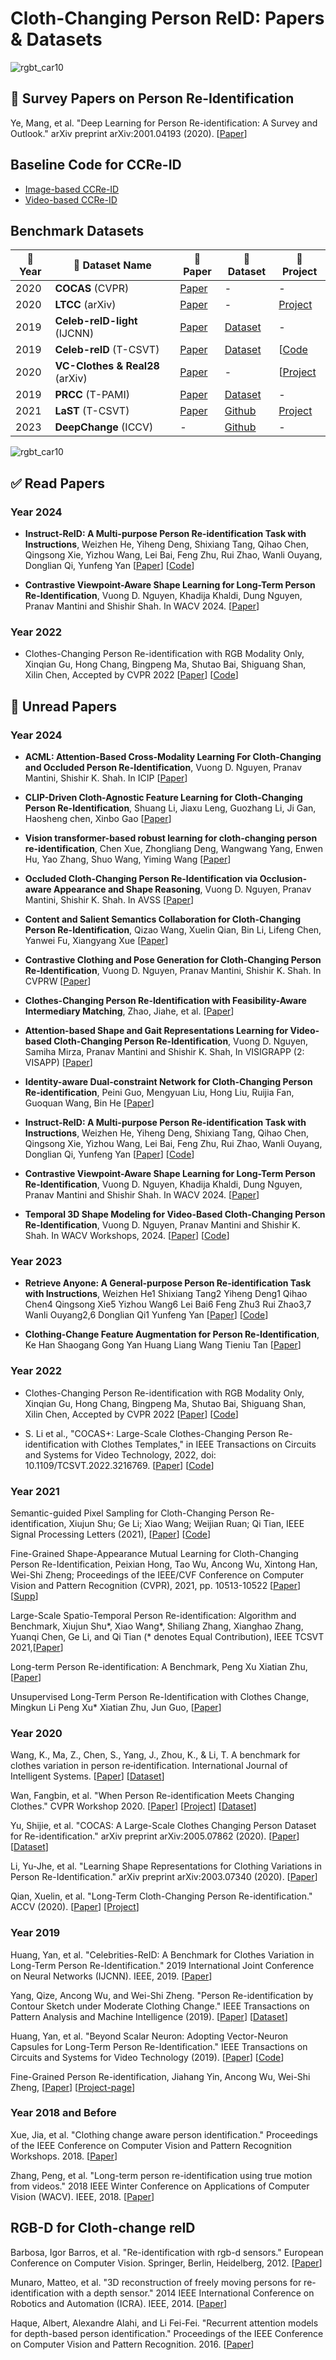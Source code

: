 # Cloth-Changing Person ReID: Papers & Datasets

![rgbt_car10](https://github.com/wangxiao5791509/Cloth_Change_Person_reID_Paper_List/blob/master/reid_clothchange.png) 


## 📖 Survey Papers on Person Re-Identification  
Ye, Mang, et al. "Deep Learning for Person Re-identification: A Survey and Outlook." arXiv preprint arXiv:2001.04193 (2020). [[Paper](https://arxiv.org/pdf/2001.04193)]

## Baseline Code for CCRe-ID

- [Image-based CCRe-ID](https://github.com/guxinqian/Simple-CCReID)
- [Video-based CCRe-ID](https://github.com/dustin-nguyen-qil/VCCReID-Baseline)

## Benchmark Datasets
| 📅 Year | 📌 Dataset Name | 📄 Paper | 📂 Dataset | 🔗 Project |
|---------|---------------|----------|------------|------------|
| 2020 | **COCAS** (CVPR) | [Paper](https://arxiv.org/pdf/2005.07862.pdf)| - | - |
| 2020 | **LTCC** (arXiv) | [Paper](https://arxiv.org/pdf/2005.12633)| - | [Project](https://naiq.github.io/LTCC_Perosn_ReID.html)|
| 2019 | **Celeb-reID-light** (IJCNN) | [Paper](https://ieeexplore.ieee.org/stamp/stamp.jsp?tp=&arnumber=8851957)| [Dataset](https://1drv.ms/u/s!Ats-N2hYCkEIgckRrtd0HGhUZPqNcw?e=ziRTjb)| - |
| 2019 | **Celeb-reID** (T-CSVT) |[Paper](https://opus.lib.uts.edu.au/bitstream/10453/137156/4/Binder1.pdf) | [Dataset](https://1drv.ms/u/s!Ats-N2hYCkEIgckQF5M5TCsBF0aQZQ?e=IKG16O) | [[Code](https://github.com/Huang-3/Celeb-reID) |
| 2020 | **VC-Clothes & Real28** (arXiv) | [Paper](https://arxiv.org/pdf/2003.04070.pdf) | - | [[Project](https://wanfb.github.io/dataset.html) |
| 2019 | **PRCC** (T-PAMI) | [Paper](https://arxiv.org/abs/2002.02295) | [Dataset](https://drive.google.com/file/d/1yTYawRm4ap3M-j0PjLQJ--xmZHseFDLz/view?usp=sharing) | - |
| 2021 | **LaST** (T-CSVT) |[Paper](https://arxiv.org/abs/2105.15076) | [Github](https://github.com/shuxjweb/last) | [Project](https://sites.google.com/view/personreid) |
| 2023 | **DeepChange** (ICCV) | - | [Github](https://github.com/PengBoXiangShang/deepchange) | - |

![rgbt_car10](https://github.com/wangxiao5791509/Cloth_Change_Person_reID_Paper_List/blob/master/ccReID_datasets.png) 


## ✅ Read Papers

### Year 2024
* **Instruct-ReID: A Multi-purpose Person Re-identification Task with Instructions**, Weizhen He, Yiheng Deng, Shixiang Tang, Qihao Chen, Qingsong Xie, Yizhou Wang, Lei Bai, Feng Zhu, Rui Zhao, Wanli Ouyang, Donglian Qi, Yunfeng Yan
  [[Paper](https://arxiv.org/abs/2306.07520)]
  [[Code](https://github.com/hwz-zju/Instruct-ReID)] 

* **Contrastive Viewpoint-Aware Shape Learning for Long-Term Person Re-Identification**, Vuong D. Nguyen, Khadija Khaldi, Dung Nguyen, Pranav Mantini and Shishir Shah. In WACV 2024.
[[Paper](https://openaccess.thecvf.com/content/WACV2024/html/Nguyen_Contrastive_Viewpoint-Aware_Shape_Learning_for_Long-Term_Person_Re-Identification_WACV_2024_paper.html)]

### Year 2022 
* Clothes-Changing Person Re-identification with RGB Modality Only, Xinqian Gu, Hong Chang, Bingpeng Ma, Shutao Bai, Shiguang Shan, Xilin Chen, Accepted by CVPR 2022 
[[Paper](https://arxiv.org/pdf/2204.06890.pdf)]
[[Code](https://github.com/guxinqian/Simple-CCReID)]

## 📖 Unread Papers

### Year 2024

* **ACML: Attention-Based Cross-Modality Learning For Cloth-Changing and Occluded Person Re-Identification**, Vuong D. Nguyen, Pranav Mantini, Shishir K. Shah. In ICIP [[Paper](https://ieeexplore.ieee.org/abstract/document/10647794)]

* **CLIP-Driven Cloth-Agnostic Feature Learning for Cloth-Changing Person Re-Identification**, Shuang Li, Jiaxu Leng, Guozhang Li, Ji Gan, Haosheng chen, Xinbo Gao [[Paper](https://arxiv.org/abs/2406.09198)]

* **Vision transformer-based robust learning for cloth-changing person re-identification**, Chen Xue, Zhongliang Deng, Wangwang Yang, Enwen Hu, Yao Zhang, Shuo Wang, Yiming Wang [[Paper](https://www.sciencedirect.com/science/article/pii/S1568494624006653?casa_token=lCdPUK3A28UAAAAA:DMqbVWaPJR3ypMD-YTl1HUPR8A1x0gKjbvI0iCbtvo_oDzkGzqmX2YKwV3PZaQmzzQOXoiMrgw)]
  
* **Occluded Cloth-Changing Person Re-Identification via Occlusion-aware Appearance and Shape Reasoning**, Vuong D. Nguyen, Pranav Mantini, Shishir K. Shah. In AVSS [[Paper](https://ieeexplore.ieee.org/abstract/document/10647794)] 

* **Content and Salient Semantics Collaboration for Cloth-Changing Person Re-Identification**,
  Qizao Wang, Xuelin Qian, Bin Li, Lifeng Chen, Yanwei Fu, Xiangyang Xue
  [[Paper](https://arxiv.org/abs/2405.16597)] 

* **Contrastive Clothing and Pose Generation for Cloth-Changing Person Re-Identification**, Vuong D. Nguyen, Pranav Mantini, Shishir K. Shah. In CVPRW
  [[Paper](https://openaccess.thecvf.com/content/CVPR2024W/GCV/papers/Nguyen_Contrastive_Clothing_and_Pose_Generation_for_Cloth-Changing_Person_Re-Identification_CVPRW_2024_paper.pdf)]
  
* **Clothes-Changing Person Re-Identification with Feasibility-Aware Intermediary Matching**, Zhao, Jiahe, et al. [[Paper](https://arxiv.org/abs/2404.09507)]

* **Attention-based Shape and Gait Representations Learning for Video-based Cloth-Changing Person Re-Identification**,  Vuong D. Nguyen, Samiha Mirza, Pranav Mantini and Shishir K. Shah, In VISIGRAPP (2: VISAPP) [[Paper](https://www.scitepress.org/publishedPapers/2024/123159/pdf/index.html)] 

* **Identity-aware Dual-constraint Network for Cloth-Changing Person Re-identification**, 
  Peini Guo, Mengyuan Liu, Hong Liu, Ruijia Fan, Guoquan Wang, Bin He
  [[Paper](https://arxiv.org/abs/2403.08270)] 

* **Instruct-ReID: A Multi-purpose Person Re-identification Task with Instructions**, Weizhen He, Yiheng Deng, Shixiang Tang, Qihao Chen, Qingsong Xie, Yizhou Wang, Lei Bai, Feng Zhu, Rui Zhao, Wanli Ouyang, Donglian Qi, Yunfeng Yan
  [[Paper](https://arxiv.org/abs/2306.07520)]
  [[Code](https://github.com/hwz-zju/Instruct-ReID)] 

* **Contrastive Viewpoint-Aware Shape Learning for Long-Term Person Re-Identification**, Vuong D. Nguyen, Khadija Khaldi, Dung Nguyen, Pranav Mantini and Shishir Shah. In WACV 2024.
[[Paper](https://openaccess.thecvf.com/content/WACV2024/html/Nguyen_Contrastive_Viewpoint-Aware_Shape_Learning_for_Long-Term_Person_Re-Identification_WACV_2024_paper.html)]

* **Temporal 3D Shape Modeling for Video-Based Cloth-Changing Person Re-Identification**, Vuong D. Nguyen, Pranav Mantini and Shishir K. Shah. In WACV Workshops, 2024.
[[Paper](https://openaccess.thecvf.com/content/WACV2024W/RWS/html/Nguyen_Temporal_3D_Shape_Modeling_for_Video-Based_Cloth-Changing_Person_Re-Identification_WACVW_2024_paper.html)] [[Code](https://github.com/dustin-nguyen-qil/SEMI_VCCReID)]




### Year 2023 

* **Retrieve Anyone: A General-purpose Person Re-identification Task with Instructions**, Weizhen He1 Shixiang Tang2 Yiheng Deng1 Qihao Chen4 Qingsong Xie5 Yizhou Wang6 Lei Bai6 Feng Zhu3 Rui Zhao3,7 Wanli Ouyang2,6 Donglian Qi1 Yunfeng Yan
[[Paper](https://arxiv.org/pdf/2306.07520.pdf)]
[[Code](https://github.com/hwz-zju/Instruct-ReID)]

* **Clothing-Change Feature Augmentation for Person Re-Identification**, Ke Han Shaogang Gong Yan Huang Liang Wang Tieniu Tan 
[[Paper](http://www.eecs.qmul.ac.uk/~sgg/papers/HanEtAl_CVPR2023.pdf)]


### Year 2022 
* Clothes-Changing Person Re-identification with RGB Modality Only, Xinqian Gu, Hong Chang, Bingpeng Ma, Shutao Bai, Shiguang Shan, Xilin Chen, Accepted by CVPR 2022 
[[Paper](https://arxiv.org/pdf/2204.06890.pdf)]
[[Code](https://github.com/guxinqian/Simple-CCReID)]

* S. Li et al., "COCAS+: Large-Scale Clothes-Changing Person Re-identification with Clothes Templates," in IEEE Transactions on Circuits and Systems for Video Technology, 2022, doi: 10.1109/TCSVT.2022.3216769. 
[[Paper](https://ieeexplore.ieee.org/document/9927447)] 
[[Code](https://github.com/Chenhaobin/COCAS-plus)]





### Year 2021 
Semantic-guided Pixel Sampling for Cloth-Changing Person Re-identification, Xiujun Shu; Ge Li; Xiao Wang; Weijian Ruan; Qi Tian, IEEE Signal Processing Letters (2021), [[Paper](https://ieeexplore.ieee.org/document/9463711)] [[Code](https://github.com/shuxjweb/pixel_sampling)]

Fine-Grained Shape-Appearance Mutual Learning for Cloth-Changing Person Re-Identification, Peixian Hong, Tao Wu, Ancong Wu, Xintong Han, Wei-Shi Zheng; Proceedings of the IEEE/CVF Conference on Computer Vision and Pattern Recognition (CVPR), 2021, pp. 10513-10522 [[Paper](https://openaccess.thecvf.com/content/CVPR2021/papers/Hong_Fine-Grained_Shape-Appearance_Mutual_Learning_for_Cloth-Changing_Person_Re-Identification_CVPR_2021_paper.pdf)] [[Supp](https://openaccess.thecvf.com/content/CVPR2021/supplemental/Hong_Fine-Grained_Shape-Appearance_Mutual_CVPR_2021_supplemental.pdf)]

Large-Scale Spatio-Temporal Person Re-identification: Algorithm and Benchmark, Xiujun Shu*, Xiao Wang*, Shiliang Zhang, Xianghao Zhang, Yuanqi Chen, Ge Li, and Qi Tian (* denotes Equal Contribution), IEEE TCSVT 2021,[[Paper](https://arxiv.org/pdf/2105.15076.pdf)] 

Long-term Person Re-identification: A Benchmark, Peng Xu Xiatian Zhu, [[Paper](https://arxiv.org/pdf/2105.14685.pdf)]

Unsupervised Long-Term Person Re-Identification with Clothes Change, Mingkun Li Peng Xu* Xiatian Zhu, Jun Guo, [[Paper](https://arxiv.org/pdf/2202.03087.pdf)] 



### Year 2020 

Wang, K., Ma, Z., Chen, S., Yang, J., Zhou, K., & Li, T. A benchmark for clothes variation in person re‐identification. International Journal of Intelligent Systems. [[Paper](https://sci-hub.st/https://onlinelibrary.wiley.com/doi/abs/10.1002/int.22276)] [[Dataset](https://github.com/nkicsl/NKUP-dataset)]

Wan, Fangbin, et al. "When Person Re-identification Meets Changing Clothes." CVPR Workshop 2020. [[Paper](https://arxiv.org/pdf/2003.04070.pdf)] [[Project](https://wanfb.github.io/dataset.html)] [[Dataset](https://drive.google.com/drive/folders/1gd3PVsbDVlrSzK60BWUf1Y2C6nGMDcRV)]  

Yu, Shijie, et al. "COCAS: A Large-Scale Clothes Changing Person Dataset for Re-identification." arXiv preprint arXiv:2005.07862 (2020). [[Paper](https://arxiv.org/pdf/2005.07862.pdf)]  [[Dataset]()] 

Li, Yu-Jhe, et al. "Learning Shape Representations for Clothing Variations in Person Re-Identification." arXiv preprint arXiv:2003.07340 (2020). [[Paper](https://arxiv.org/pdf/2003.07340)] 

Qian, Xuelin, et al. "Long-Term Cloth-Changing Person Re-identification." ACCV (2020). [[Paper](https://arxiv.org/pdf/2005.12633)]  [[Project](https://naiq.github.io/LTCC_Perosn_ReID.html)] 



### Year 2019 

Huang, Yan, et al. "Celebrities-ReID: A Benchmark for Clothes Variation in Long-Term Person Re-Identification." 2019 International Joint Conference on Neural Networks (IJCNN). IEEE, 2019. [[Paper](https://ieeexplore.ieee.org/stamp/stamp.jsp?tp=&arnumber=8851957)] 

Yang, Qize, Ancong Wu, and Wei-Shi Zheng. "Person Re-identification by Contour Sketch under Moderate Clothing Change." IEEE Transactions on Pattern Analysis and Machine Intelligence (2019). [[Paper](https://arxiv.org/abs/2002.02295)] [[Dataset](https://drive.google.com/file/d/1yTYawRm4ap3M-j0PjLQJ--xmZHseFDLz/view?usp=sharing)] 

Huang, Yan, et al. "Beyond Scalar Neuron: Adopting Vector-Neuron Capsules for Long-Term Person Re-Identification." IEEE Transactions on Circuits and Systems for Video Technology (2019). [[Paper](https://ieeexplore.ieee.org/abstract/document/8873614/)]  [[Code](https://github.com/Huang-3/Celeb-reID)] 

Fine-Grained Person Re-identification, Jiahang Yin, Ancong Wu, Wei-Shi Zheng, [[Paper](https://isee-ai.cn/~yinjiahang/FGPR_files/fgreid.pdf)] [[Project-page](https://isee-ai.cn/~yinjiahang/FGPR.html)]



### Year 2018 and Before 

Xue, Jia, et al. "Clothing change aware person identification." Proceedings of the IEEE Conference on Computer Vision and Pattern Recognition Workshops. 2018. [[Paper](https://openaccess.thecvf.com/content_cvpr_2018_workshops/papers/w41/Xue_Clothing_Change_Aware_CVPR_2018_paper.pdf)]  

Zhang, Peng, et al. "Long-term person re-identification using true motion from videos." 2018 IEEE Winter Conference on Applications of Computer Vision (WACV). IEEE, 2018. [[Paper](https://ieeexplore.ieee.org/stamp/stamp.jsp?tp=&arnumber=8354164)] 



## RGB-D for Cloth-change reID  

Barbosa, Igor Barros, et al. "Re-identification with rgb-d sensors." European Conference on Computer Vision. Springer, Berlin, Heidelberg, 2012. [[Paper](https://www.researchgate.net/profile/Igor_Barros_Barbosa/publication/235153359_Re-identification_with_RGB-D_Sensors/links/5509b0210cf20ed529e192ed.pdf)] 

Munaro, Matteo, et al. "3D reconstruction of freely moving persons for re-identification with a depth sensor." 2014 IEEE International Conference on Robotics and Automation (ICRA). IEEE, 2014. [[Paper](http://robotics.dei.unipd.it/images/Papers/Conferences/MunaroICRA14b.pdf)] 

Haque, Albert, Alexandre Alahi, and Li Fei-Fei. "Recurrent attention models for depth-based person identification." Proceedings of the IEEE Conference on Computer Vision and Pattern Recognition. 2016. [[Paper](https://www.cv-foundation.org/openaccess/content_cvpr_2016/papers/Haque_Recurrent_Attention_Models_CVPR_2016_paper.pdf)] 
 




